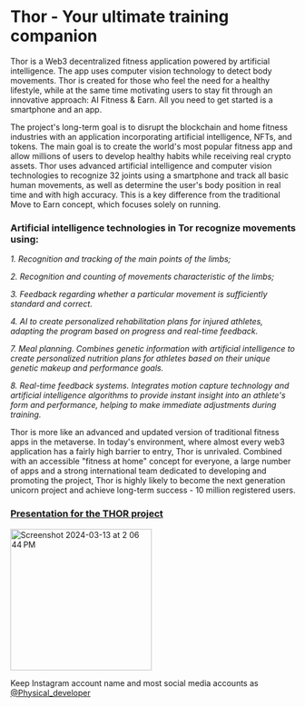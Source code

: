 # Thor - Your ultimate training companion 

Thor is a Web3 decentralized fitness application powered by artificial intelligence. The app uses computer vision technology to detect body movements. Thor is created for those who feel the need for a healthy lifestyle, while at the same time motivating users to stay fit through an innovative approach: AI Fitness & Earn. All you need to get started is a smartphone and an app.

The project's long-term goal is to disrupt the blockchain and home fitness industries with an application incorporating artificial intelligence, NFTs, and tokens. The main goal is to create the world's most popular fitness app and allow millions of users to develop healthy habits while receiving real crypto assets.
Thor uses advanced artificial intelligence and computer vision technologies to recognize 32 joints using a smartphone and track all basic human movements, as well as determine the user's body position in real time and with high accuracy. This is a key difference from the traditional Move to Earn concept, which focuses solely on running.


### Artificial intelligence technologies in Tor recognize movements using:

_1. Recognition and tracking of the main points of the limbs;_

_2. Recognition and counting of movements characteristic of the limbs;_

_3. Feedback regarding whether a particular movement is sufficiently standard and correct._

_4. AI to create personalized rehabilitation plans for injured athletes, adapting the program based on progress and real-time feedback._

_7. Meal planning. Combines genetic information with artificial intelligence to create personalized nutrition plans for athletes based on their unique genetic makeup and performance goals._

_8. Real-time feedback systems. Integrates motion capture technology and artificial intelligence algorithms to provide instant insight into an athlete's form and performance, helping to make immediate adjustments during training._


Thor is more like an advanced and updated version of traditional fitness apps in the metaverse. In today's environment, where almost every web3 application has a fairly high barrier to entry, Thor is unrivaled. Combined with an accessible "fitness at home" concept for everyone, a large number of apps and a strong international team dedicated to developing and promoting the project, Thor is highly likely to become the next generation unicorn project and achieve long-term success - 10 million registered users.  


### [Presentation for the THOR project](https://www.canva.com/design/DAF-whcr3dw/tO_C-87zsdHE-ZvCtQfM_w/edit?utm_content=DAF-whcr3dw&utm_campaign=designshare&utm_medium=link2&utm_source=sharebutton)
 
 <img width="249" alt="Screenshot 2024-03-13 at 2 06 44 PM" src="https://github.com/halinakryvanos/Thor/assets/115924234/b3d7f78c-af0a-4f36-9887-350e71e4b216">

Keep Instagram account name and most social media accounts as [@Physical_developer](https://ig.me/m/physical_developer?ref=thor)


